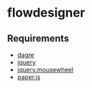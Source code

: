# flowdesigner

## Requirements

* [dagre](https://github.com/cpettitt/dagre)
* [jquery](https://github.com/jquery/jquery)
* [jquery.mousewheel](https://github.com/jquery/jquery-mousewheel)
* [paper.js](https://github.com/paperjs/paper.js)
